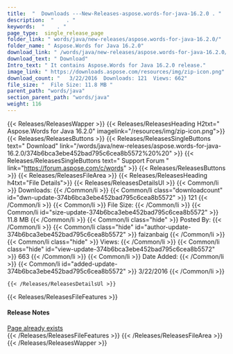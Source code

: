 ```yaml
---
title:  "  Downloads ---New-Releases-aspose.words-for-java-16.2.0 . " 
description:  "    . " 
keywords:  "    . " 
page_type:  single_release_page
folder_link: " words/java/new-releases/aspose.words-for-java-16.2.0/"
folder_name: " Aspose.Words for Java 16.2.0"
download_link: " /words/java/new-releases/aspose.words-for-java-16.2.0/374b6bca3ebe452bad795c6cea8b5572"
download_text: " Download"
Intro_text: " It contains Aspose.Words for Java 16.2.0 release."
image_link: " https://downloads.aspose.com/resources/img/zip-icon.png"
download_count: "   3/22/2016  Downloads: 121  Views: 662"
file_size: "  File Size: 11.8 MB "
parent_path: "words/java"
section_parent_path: "words/java"
weight: 116 
---
```


{{< Releases/ReleasesWapper >}}
  {{< Releases/ReleasesHeading H2txt=" Aspose.Words for Java 16.2.0" imagelink="/resources/img/zip-icon.png">}}
  {{< Releases/ReleasesButtons >}}
    {{< Releases/ReleasesSingleButtons text=" Download" link="/words/java/new-releases/aspose.words-for-java-16.2.0/374b6bca3ebe452bad795c6cea8b5572%20%20" >}}
    {{< Releases/ReleasesSingleButtons text=" Support Forum " link="https://forum.aspose.com/c/words" >}}
  {{< Releases/ReleasesButtons >}}
  {{< Releases/ReleasesFileArea >}}
    {{< Releases/ReleasesHeading h4txt="File Details">}}
    {{< Releases/ReleasesDetailsUl >}}
            {{< Common/li  >}} Downloads: {{< /Common/li >}} 
      {{< Common/li class="downloadcount" id="dwn-update-374b6bca3ebe452bad795c6cea8b5572" >}} 121 {{< /Common/li >}} 
      {{< Common/li  >}} File Size: {{< /Common/li >}} 
      {{< Common/li id="size-update-374b6bca3ebe452bad795c6cea8b5572" >}} 11.8 MB {{< /Common/li >}} 
      {{< Common/li  class="hide" >}} Posted By: {{< /Common/li >}} 
      {{< Common/li class="hide" id="author-update-374b6bca3ebe452bad795c6cea8b5572" >}} faizanbaig {{< /Common/li >}} 
      {{< Common/li class="hide"  >}} Views: {{< /Common/li >}} 
      {{< Common/li class="hide" id="view-update-374b6bca3ebe452bad795c6cea8b5572" >}} 663 {{< /Common/li >}} 
      {{< Common/li  >}} Date Added: {{< /Common/li >}} 
      {{< Common/li id="added-update-374b6bca3ebe452bad795c6cea8b5572" >}} 3/22/2016 {{< /Common/li >}} 

    {{< /Releases/ReleasesDetailsUl >}}

  {{< Releases/ReleasesFileFeatures >}}
      <h4>Release Notes</h4><div><a href="Page" already exists>Page already exists</a></div>
  {{< /Releases/ReleasesFileFeatures >}}
 {{< /Releases/ReleasesFileArea >}}
{{< /Releases/ReleasesWapper >}}


